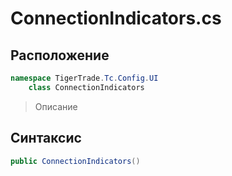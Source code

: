
# ConnectionIndicators.cs
## Расположение
```csharp
namespace TigerTrade.Tc.Config.UI  
    class ConnectionIndicators
```

> Описание

## Синтаксис
```csharp
public ConnectionIndicators()
```
